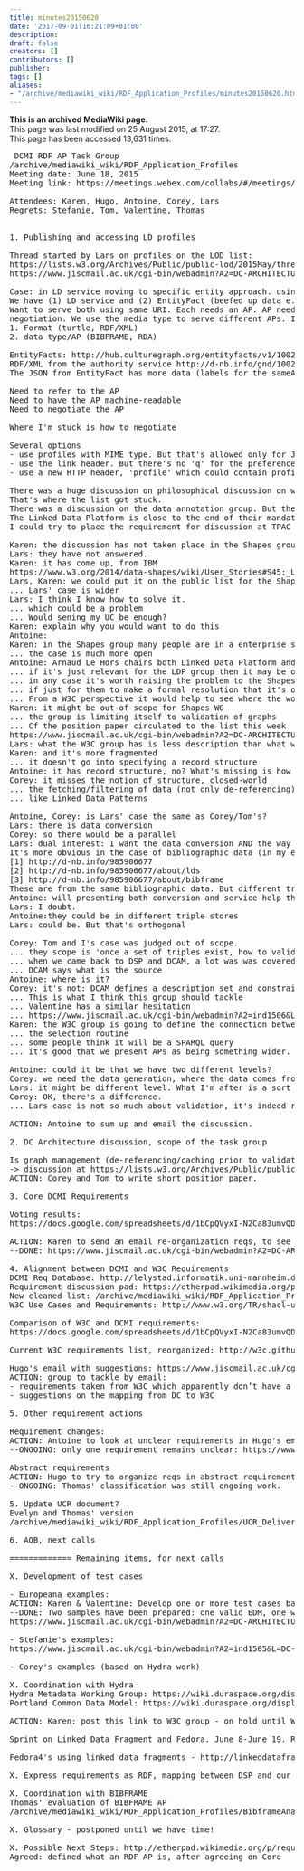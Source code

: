 ```yaml
---
title: minutes20150620
date: '2017-09-01T16:21:09+01:00'
description: 
draft: false
creators: []
contributors: []
publisher: 
tags: []
aliases:
- "/archive/mediawiki_wiki/RDF_Application_Profiles/minutes20150620.html"
---
```


 **This is an archived MediaWiki page.**  
This page was last modified on 25 August 2015, at 17:27.  
This page has been accessed 13,631 times.

<pre> DCMI RDF AP Task Group
/archive/mediawiki_wiki/RDF_Application_Profiles
Meeting date: June 18, 2015
Meeting link: https://meetings.webex.com/collabs/#/meetings/detail?uuid=M1RMXAWHCVXID8E5NEAFH8K88R-JV0D&amp;rnd=416945.34093

Attendees: Karen, Hugo, Antoine, Corey, Lars
Regrets: Stefanie, Tom, Valentine, Thomas
    

1. Publishing and accessing LD profiles

Thread started by Lars on profiles on the LOD list:
https://lists.w3.org/Archives/Public/public-lod/2015May/thread.html ("Profiles in Linked Data")
https://www.jiscmail.ac.uk/cgi-bin/webadmin?A2=DC-ARCHITECTURE;1208a4d2.1506

Case: in LD service moving to specific entity approach. using both RDF/XML and JSON-LD
We have (1) LD service and (2) EntityFact (beefed up data e.g. for a web page)
Want to serve both using same URI. Each needs an AP. AP needs to be part of content
negotiation. We use the media type to serve different APs. It would be better to have a separate dimension in the content negotiation
1. Format (turtle, RDF/XML)
2. data type/AP (BIBFRAME, RDA)

EntityFacts: http://hub.culturegraph.org/entityfacts/v1/100233791
RDF/XML from the authority service http://d-nb.info/gnd/100233791/about/rdf
The JSON from EntityFact has more data (labels for the sameAs links)

Need to refer to the AP
Need to have the AP machine-readable
Need to negotiate the AP

Where I'm stuck is how to negotiate

Several options
- use profiles with MIME type. But that's allowed only for JSON-LD or XHTML
- use the link header. But there's no 'q' for the preferences. Unless we extend rfc6906
- use a new HTTP header, 'profile' which could contain profile/shape names and would have q values

There was a huge discussion on philosophical discussion on what is a profile.
That's where the list got stuck.
There was a discussion on the data annotation group. But there's no group in W3C that's willing to take this.
The Linked Data Platform is close to the end of their mandate. It would be rather be for LDP2
I could try to place the requirement for discussion at TPAC

Karen: the discussion has not taken place in the Shapes group.
Lars: they have not answered.
Karen: it has come up, from IBM
https://www.w3.org/2014/data-shapes/wiki/User_Stories#S45:_Linked_Data_Update_via_HTTP_GET_and_PUT
Lars, Karen: we could put it on the public list for the Shapes group
... Lars' case is wider
Lars: I think I know how to solve it.
... which could be a problem
... Would sening my UC be enough?
Karen: explain why you would want to do this
Antoine: 
Karen: in the Shapes group many people are in a enterprise setting
... the case is much more open
Antoine: Arnaud Le Hors chairs both Linked Data Platform and the Shapes group.
... if it's just relevant for the LDP group then it may be out-of-scope for the Shapes group.
... in any case it's worth raising the problem to the Shapes group
... if just for them to make a formal resolution that it's out-of-scope.
... From a W3C perspective it would help to see where the work should happen
Karen: it might be out-of-scope for Shapes WG
... the group is limiting itself to validation of graphs
... Cf the position paper circulated to the list this week
https://www.jiscmail.ac.uk/cgi-bin/webadmin?A2=DC-ARCHITECTURE;97253c14.1506
Lars: what the W3C group has is less description than what we would need
Karen: and it's more fragmented
... it doesn't go into specifying a record structure
Antoine: it has record structure, no? What's missing is how to process
Corey: it misses the notion of structure, closed-world
... the fetching/filtering of data (not only de-referencing) to construct the thing you want to validate
... like Linked Data Patterns

Antoine, Corey: is Lars' case the same as Corey/Tom's?
Lars: there is data conversion
Corey: so there would be a parallel
Lars: dual interest: I want the data conversion AND the way the client gets the data
It's more obvious in the case of bibliographic data (in my email)
[1] http://d-nb.info/985906677
[2] http://d-nb.info/985906677/about/lds
[3] http://d-nb.info/985906677/about/bibframe 
These are from the same bibliographic data. But different transformations
Antoine: will presenting both conversion and service help the w3c discussions?
Lars: I doubt.
Antoine:they could be in different triple stores
Lars: could be. But that's orthogonal

Corey: Tom and I's case was judged out of scope.
... they scope is 'once a set of triples exist, how to validate it'?
... when we came back to DSP and DCAM, a lot was was covered in SHACL
... DCAM says what is the source
Antoine: where is it?
Corey: it's not: DCAM defines a description set and constraints, but nothing on I build it.
... This is what I think this group should tackle
... Valentine has a similar hesitation
... https://www.jiscmail.ac.uk/cgi-bin/webadmin?A2=ind1506&amp;L=DC-ARCHITECTURE&amp;F=&amp;S=&amp;P=29865
Karen: the W3C group is going to define the connection between the Shape and the data
... the selection routine
... some people think it will be a SPARQL query
... it's good that we present APs as being something wider. e.g. how to define a graph.

Antoine: could it be that we have two different levels?
Corey: we need the data generation, where the data comes from?
Lars: it might be different level. What I'm after is a sort of XML schema for RDF
Corey: OK, there's a difference.
... Lars case is not so much about validation, it's indeed rather for LDP. Which form of data to get, besides validation

ACTION: Antoine to sum up and email the discussion.

2. DC Architecture discussion, scope of the task group

Is graph management (de-referencing/caching prior to validation) in scope? 
-&gt; discussion at https://lists.w3.org/Archives/Public/public-data-shapes-wg/2015Jun/0023.html
ACTION: Corey and Tom to write short position paper.

3. Core DCMI Requirements

Voting results:
https://docs.google.com/spreadsheets/d/1bCpQVyxI-N2Ca83umvQD8OKTdsDyG6Sz-E8Qo3v8ynM/

ACTION: Karen to send an email re-organization reqs, to see if the notion of 'core' help us to make things clearer
--DONE: https://www.jiscmail.ac.uk/cgi-bin/webadmin?A2=DC-ARCHITECTURE;c8e0b38c.1506

4. Alignment between DCMI and W3C Requirements
DCMI Req Database: http://lelystad.informatik.uni-mannheim.de/rdf-validation/
Requirement discussion pad: https://etherpad.wikimedia.org/p/requirements_analysis 
New cleaned list: /archive/mediawiki_wiki/RDF_Application_Profiles/Requirements
W3C Use Cases and Requirements: http://www.w3.org/TR/shacl-ucr/

Comparison of W3C and DCMI requirements:
https://docs.google.com/spreadsheets/d/1bCpQVyxI-N2Ca83umvQD8OKTdsDyG6Sz-E8Qo3v8ynM/

Current W3C requirements list, reorganized: http://w3c.github.io/data-shapes/data-shapes-ucr/

Hugo's email with suggestions: https://www.jiscmail.ac.uk/cgi-bin/webadmin?A2=DC-ARCHITECTURE;41aa27ca.1505
ACTION: group to tackle by email:
- requirements taken from W3C which apparently don’t have a match in DC
- suggestions on the mapping from DC to W3C

5. Other requirement actions

Requirement changes:
ACTION: Antoine to look at unclear requirements in Hugo's email
--ONGOING: only one requirement remains unclear: https://www.jiscmail.ac.uk/cgi-bin/webadmin?A2=DC-ARCHITECTURE;8c92de00.1506

Abstract requirements
ACTION: Hugo to try to organize reqs in abstract requirements, trying to re-use Thomas' classification in the DB
--ONGOING: Thomas' classification was still ongoing work.

5. Update UCR document?
Evelyn and Thomas' version
/archive/mediawiki_wiki/RDF_Application_Profiles/UCR_Deliverable

6. AOB, next calls

============= Remaining items, for next calls

X. Development of test cases

- Europeana examples:
ACTION: Karen &amp; Valentine: Develop one or more test cases based on Europeana data
--DONE: Two samples have been prepared: one valid EDM, one with errors
https://www.jiscmail.ac.uk/cgi-bin/webadmin?A2=DC-ARCHITECTURE;e0ba3d12.1506

- Stefanie's examples:
https://www.jiscmail.ac.uk/cgi-bin/webadmin?A2=ind1505&amp;L=DC-ARCHITECTURE&amp;F=&amp;S=&amp;P=11705

- Corey's examples (based on Hydra work)

X. Coordination with Hydra
Hydra Metadata Working Group: https://wiki.duraspace.org/display/hydra/Hydra+Metadata+Working+Group
Portland Common Data Model: https://wiki.duraspace.org/display/FF/Portland+Common+Data+Model

ACTION: Karen: post this link to W3C group - on hold until W3C group gets to the right point

Sprint on Linked Data Fragment and Fedora. June 8-June 19. Right now we're unsure whether there will be validation-related requirements

Fedora4's using linked data fragments - http://linkeddatafragments.org/ ?

X. Express requirements as RDF, mapping between DSP and our requirements [on hold for W3C first specs]

X. Coordination with BIBFRAME
Thomas' evaluation of BIBFRAME AP
/archive/mediawiki_wiki/RDF_Application_Profiles/BibframeAnalysis

X. Glossary - postponed until we have time!

X. Possible Next Steps: http://etherpad.wikimedia.org/p/requirements_next_steps
Agreed: defined what an RDF AP is, after agreeing on Core
</pre>
